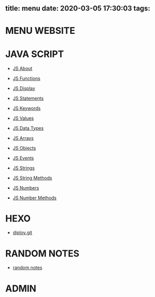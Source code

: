 title: menu
date: 2020-03-05 17:30:03
tags:
---
# MENU WEBSITE


# JAVA SCRIPT
- [JS About](/mysite/About/)

- [JS Functions](/mysite/Functions/)

- [JS Display](/mysite/Display/)

- [JS Statements](/mysite/Statements/)

- [JS Keywords](/mysite/Keywords/)

- [JS Values](/mysite/Values/)

- [JS Data Types](/mysite/DataTypes/)

- [JS Arrays](/mysite/Arrays/)

- [JS Objects](/mysite/Objects/)

- [JS Events](/mysite/Events/)

- [JS Strings](/mysite/Strings/)

- [JS String Methods](/mysite/StringMethods/)

- [JS Numbers](/mysite/Numbers)

- [JS Number Methods](/mysite/NumberMethods/)
# HEXO
- [diploy.git](/mysite/deploy.git)

# RANDOM NOTES 
- [random notes](/mysite/randomNotes)




 
# ADMIN
